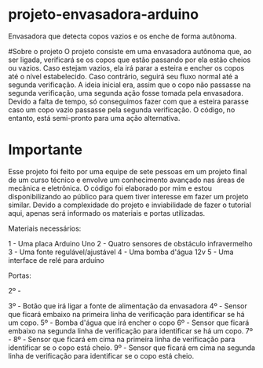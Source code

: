 # projeto-envasadora-arduino
Envasadora que detecta copos vazios e os enche de forma autônoma. 

#Sobre o projeto
O projeto consiste em uma envasadora autônoma que, ao ser ligada, verificará se os copos que estão passando por ela estão cheios ou vazios. Caso estejam vazios, ela irá parar a esteira e encher os copos até o nível estabelecido. Caso contrário, seguirá seu fluxo normal até a segunda verificação. A ideia inicial era, assim que o copo não passasse na segunda verificação, uma segunda ação fosse tomada pela envasadora. Devido a falta de tempo, só conseguimos fazer com que a esteira parasse caso um copo vazio passasse pela segunda verificação. O código, no entanto, está semi-pronto para uma ação alternativa.

# Importante
Esse projeto foi feito por uma equipe de sete pessoas em um projeto final de um curso técnico e envolve um conhecimento avançado nas áreas de mecânica e eletrônica. O código foi elaborado por mim e estou disponibilizando ao público para quem tiver interesse em fazer um projeto similar. Devido a complexidade do projeto e inviabilidade de fazer o tutorial aqui, apenas será informado os materiais e portas utilizadas.

Materiais necessários:

1 - Uma placa Arduino Uno
2 - Quatro sensores de obstáculo infravermelho
3 - Uma fonte regulável/ajustável
4 - Uma bomba d'água 12v
5 - Uma interface de relé para arduíno

Portas:

2º - 

3º - Botão que irá ligar a fonte de alimentação da envasadora
4º - Sensor que ficará embaixo na primeira linha de verificação para identificar se há um copo.
5º - Bomba d'água que irá encher o copo
6º - Sensor que ficará embaixo na segunda linha de verificação para identificar se há um copo.
7º -
8º - Sensor que ficará em cima na primeira linha de verificação para identificar se o copo está cheio.
9º - Sensor que ficará em cima na segunda linha de verificação para identificar se o copo está cheio.
